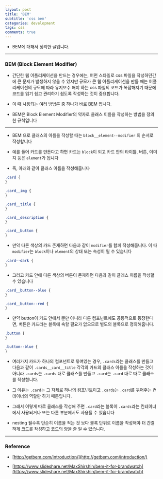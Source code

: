 ```yaml
---
layout: post
title: 'BEM'
subtitle: 'css bem'
categories: development
tags: css
comments: true
---
```


- BEM에 대해서 정리한 글입니다.

---

### BEM (Block Element Modifier)

- 간단한 웹 어플리케이션을 만드는 경우에는, 어떤 스타일로 css 파일을 작성하던간에 큰 문제가 발생하지 않을 수 있지만 규모가 큰 웹 어플리케이션을 만들 때는 어플리케이션의 규모에 따라 유지보수 해야 하는 css 파일의 코드가 복잡해지기 때문에 코드를 읽기 쉽고 관리하기 쉽도록 작성하는 것이 중요합니다.

- 이 때 사용되는 여러 방법론 중 하나가 바로 BEM 입니다.

- BEM은 Block Element Modifier의 약자로 클래스 이름을 작성하는 방법을 정의한 규칙입니다

---

- BEM 으로 클래스의 이름을 작성할 때는 `block__element--modifier` 의 순서로 작성합니다

- 예를 들어 카드를 만든다고 하면 카드는 `block`이 되고 카드 안의 타이틀, 버튼, 이미지 등은 `element`가 됩니다

- 즉, 아래와 같이 클래스 이름을 작성해줍니다

```css
.card {
}

.card__img {
}

.card__title {
}

.card__description {
}

.card__button {
}
```

- 만약 다른 색상의 카드 존재하면 다음과 같이 `modifier`를 함께 작성해줍니다. 이 때 `modifier`는 `block`이나 `element`의 상태 또는 속성이 될 수 있습니다

```css
.card--dark {
}
```

- 그리고 카드 안에 다른 색상의 버튼이 존재하면 다음과 같이 클래스 이름을 작성할 수 있습니다

```css
.card__button--blue {
}

.card__button--red {
}
```

- 만약 button이 카드 안에서 뿐만 아니라 다른 컴포넌트에도 공통적으로 등장한다면, 버튼은 카드라는 블록에 속할 필요가 없으므로 별도의 블록으로 정의해줍니다.

```css
.button {
}

.button--blue {
}
```

- 여러가지 카드가 하나의 컴포넌트로 묶여있는 경우, `.cards`라는 클래스를 만들고 다음과 같이 `.cards__card__title` 각각의 카드의 클래스 이름을 작성하는 것이 아니라 `.cards`는 `.cards` 대로 클래스를 만들고 `.card`는 `.card` 대로 따로 클래스를 작성합니다.

- 그 이유는 `.card`는 그 자체로 하나의 컴포넌트이고 `.cards`는 `.card`를 묶어주는 컨테이너의 역할만 하기 때문입니다.

- 그래서 이렇게 따로 클래스를 작성해 주면 `.card`라는 블록이 `.cards`라는 컨테이너에서 사용되거나 또는 다른 부분에서도 사용될 수 있습니다

- nesting 될수록 단순히 이름을 적는 것 보다 블록 단위로 이름을 작성해야 더 간결하게 코드를 작성하고 코드의 양을 줄 일 수 있습니다.

---

### Reference

- [http://getbem.com/introduction/](http://getbem.com/introduction/)

- [https://www.slideshare.net/MaxShirshin/bem-it-for-brandwatch](https://www.slideshare.net/MaxShirshin/bem-it-for-brandwatch)
